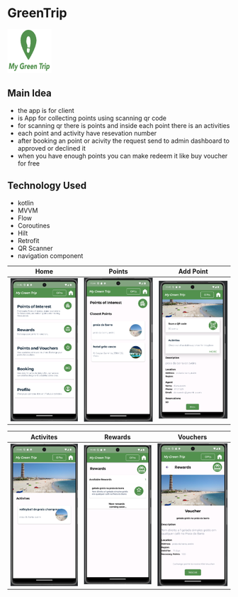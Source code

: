 # GreenTrip
<div>
  <img src="images/logo1.png" alt="Alt Text" width="100" height="100">
</div>

## Main Idea
- the app is for client 
- is App for collecting points using scanning qr code
- for scanning qr there is points and inside each point there is an activities
- each point and activity have resevation number 
- after booking an point or acivity the request send to admin dashboard to approved or declined it
- when you have enough points you can make redeem it like buy voucher for free
## Technology Used
- kotlin
- MVVM
- Flow
- Coroutines
- Hilt
- Retrofit
- QR Scanner
- navigation component

| Home | Points | Add Point |
| --- | --- | --- | 
| ![Home](images/screen1.png) | ![Points](images/screen2.png) | ![Add Point](images/screen3.png) |

| Activites | Rewards | Vouchers |
| --- | --- | --- | 
| ![Home](images/screen4.png) | ![Points](images/screen5.png) | ![Add Point](images/screen6.png) |


